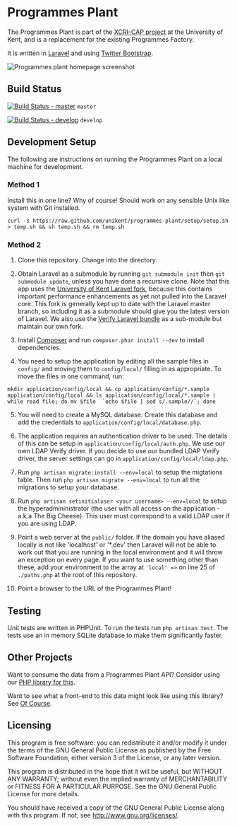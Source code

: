 # Programmes Plant

The Programmes Plant is part of the [XCRI-CAP project](http://www.kent.ac.uk/is/projects/xcri/) at the University of Kent, and is a replacement for the existing Programmes Factory.

It is written in [Laravel](http://laravel.com) and using [Twitter Bootstrap](http://twitter.github.com/bootstrap/).

![Programmes plant homepage screenshot](https://raw.github.com/unikent/programmes-plant/master/screenshot.jpg "Programmes plant homepage screenshot")

## Build Status

[![Build Status - master](https://travis-ci.org/unikent/programmes-plant.png?branch=master)](https://travis-ci.org/unikent/programmes-plant) `master` 

[![Build Status - develop](https://travis-ci.org/unikent/programmes-plant.png?branch=develop)](https://travis-ci.org/unikent/programmes-plant) `develop`

## Development Setup

The following are instructions on running the Programmes Plant on a local machine for development.

### Method 1

Install this in one line? Why of course! Should work on any sensible Unix like system with Git installed.

```shell
curl -s https://raw.github.com/unikent/programmes-plant/setup/setup.sh > temp.sh && sh temp.sh && rm temp.sh
```

### Method 2

1. Clone this repository. Change into the directory.

2. Obtain Laravel as a submodule by running `git submodule init` then `git submodule update`, unless you have done a recursive clone. Note that this app uses the [University of Kent Laravel fork](https://github.com/unikent/laravel.git), because this contains important performance enhancements as yet not pulled into the Laravel core. This fork is generally kept up to date with the Laravel master branch, so including it as a submodule should give you the latest version of Laravel. We also use the [Verify Laravel bundle](https://github.com/Toddish/Verify) as a sub-module but maintain our own fork.

3. Install [Composer](http://getcomposer.org/) and run `composer.phar install --dev` to install dependencies.

4. You need to setup the application by editing all the sample files in `config/` and moving them to `config/local/` filling in as appropriate. To move the files in one command, run:
```shell
mkdir application/config/local && cp application/config/*.sample application/config/local && ls application/config/local/*.sample | while read file; do mv $file  `echo $file | sed s/.sample//`; done
```

5. You will need to create a MySQL database. Create this database and add the credentials to `application/config/local/database.php`.

6. The application requires an authentication driver to be used. The details of this can be setup in `application/config/local/auth.php`. We use our own LDAP Verify driver. If you decide to use our bundled LDAP Verify driver, the server settings can go in `application/config/local/ldap.php`.

7. Run `php artisan migrate:install --env=local` to setup the migtations table. Then run `php artisan migrate --env=local` to run all the migrations to setup your database.

8. Run `php artisan setinitialuser <your username> --env=local` to setup the hyperadmininistrator (the user with all access on the application - a.k.a The Big Cheese). This user must correspond to a valid LDAP user if you are using LDAP.

9. Point a web server at the `public/` folder. If the domain you have aliased locally is not like 'localhost' or '*.dev' then Laravel will not be able to work out that you are running in the local environment and it will throw an exception on every page. If you want to use something other than these, add your environment to the array at `'local' =>` on line 25 of `./paths.php` at the root of this repository. 

10. Point a browser to the URL of the Programmes Plant!

## Testing

Unit tests are written in PHPUnit. To run the tests run `php artisan test`. The tests use an in memory SQLite database to make them significantly faster.

## Other Projects

Want to consume the data from a Programmes Plant API? Consider using our [PHP library for this](https://github.com/unikent/of-course).

Want to see what a front-end to this data might look like using this library? See [Of Course](https://github.com/unikent/of-course).

## Licensing

This program is free software: you can redistribute it and/or modify it under the terms of the GNU General Public License as published by the Free Software Foundation, either version 3 of the License, or any later version.

This program is distributed in the hope that it will be useful, but WITHOUT ANY WARRANTY; without even the implied warranty of MERCHANTABILITY or FITNESS FOR A PARTICULAR PURPOSE. See the GNU General Public License for more details.

You should have received a copy of the GNU General Public License along with this program. If not, see http://www.gnu.org/licenses/.
